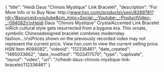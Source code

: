 {
    "title": "Heidi Daus \"Chinois Mystique\" Link Bracelet",
    "description": "For More Info or to Buy Now: http:\/\/www.hsn.com\/products\/seo\/8289781?rdr=1&sourceid=youtube&cm_mmc=Social-_-Youtube-_-ProductVideo-_-094082\r\nHeidi Daus \"Chinois Mystique\" CrystalAccented Link Bracelet       \nRich cultural style gets resurrected from a bygone era. This ornate, symbolic Chinesedesigned bracelet combines modernday fashion...\r\nPrices shown on the previously recorded video may not represent the current price.  View hsn.com to view the current selling price. HSN Item #094082",
    "videoid": "112336461",
    "date_created": "1495033662",
    "date_modified": "1503417570",
    "type": "captivate",
    "layout": "video",
    "url": "\/v\/heidi-daus-chinois-mystique-link-bracelet\/112336461"
}